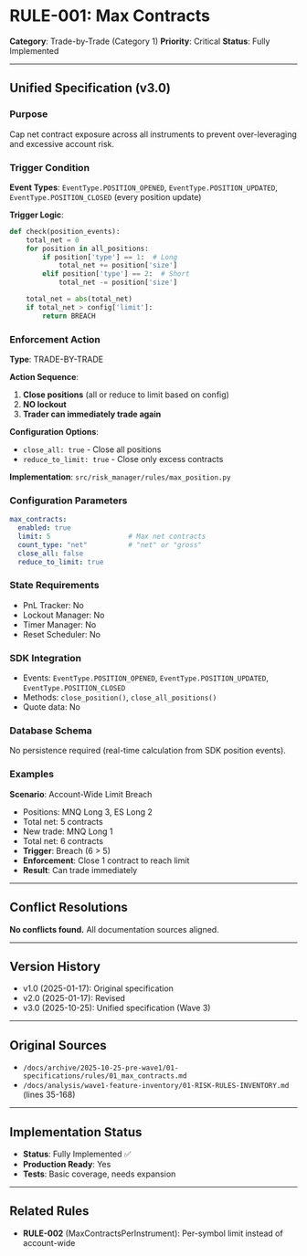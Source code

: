 # RULE-001: Max Contracts

**Category**: Trade-by-Trade (Category 1)
**Priority**: Critical
**Status**: Fully Implemented

---

## Unified Specification (v3.0)

### Purpose
Cap net contract exposure across all instruments to prevent over-leveraging and excessive account risk.

### Trigger Condition
**Event Types**: `EventType.POSITION_OPENED`, `EventType.POSITION_UPDATED`, `EventType.POSITION_CLOSED` (every position update)

**Trigger Logic**:
```python
def check(position_events):
    total_net = 0
    for position in all_positions:
        if position['type'] == 1:  # Long
            total_net += position['size']
        elif position['type'] == 2:  # Short
            total_net -= position['size']

    total_net = abs(total_net)
    if total_net > config['limit']:
        return BREACH
```

### Enforcement Action

**Type**: TRADE-BY-TRADE

**Action Sequence**:
1. **Close positions** (all or reduce to limit based on config)
2. **NO lockout**
3. **Trader can immediately trade again**

**Configuration Options**:
- `close_all: true` - Close all positions
- `reduce_to_limit: true` - Close only excess contracts

**Implementation**: `src/risk_manager/rules/max_position.py`

### Configuration Parameters
```yaml
max_contracts:
  enabled: true
  limit: 5                   # Max net contracts
  count_type: "net"          # "net" or "gross"
  close_all: false
  reduce_to_limit: true
```

### State Requirements
- PnL Tracker: No
- Lockout Manager: No
- Timer Manager: No
- Reset Scheduler: No

### SDK Integration
- Events: `EventType.POSITION_OPENED`, `EventType.POSITION_UPDATED`, `EventType.POSITION_CLOSED`
- Methods: `close_position()`, `close_all_positions()`
- Quote data: No

### Database Schema
No persistence required (real-time calculation from SDK position events).

### Examples

**Scenario**: Account-Wide Limit Breach
- Positions: MNQ Long 3, ES Long 2
- Total net: 5 contracts
- New trade: MNQ Long 1
- Total net: 6 contracts
- **Trigger**: Breach (6 > 5)
- **Enforcement**: Close 1 contract to reach limit
- **Result**: Can trade immediately

---

## Conflict Resolutions
**No conflicts found.** All documentation sources aligned.

---

## Version History
- v1.0 (2025-01-17): Original specification
- v2.0 (2025-01-17): Revised
- v3.0 (2025-10-25): Unified specification (Wave 3)

---

## Original Sources
- `/docs/archive/2025-10-25-pre-wave1/01-specifications/rules/01_max_contracts.md`
- `/docs/analysis/wave1-feature-inventory/01-RISK-RULES-INVENTORY.md` (lines 35-168)

---

## Implementation Status
- **Status**: Fully Implemented ✅
- **Production Ready**: Yes
- **Tests**: Basic coverage, needs expansion

---

## Related Rules
- **RULE-002** (MaxContractsPerInstrument): Per-symbol limit instead of account-wide
